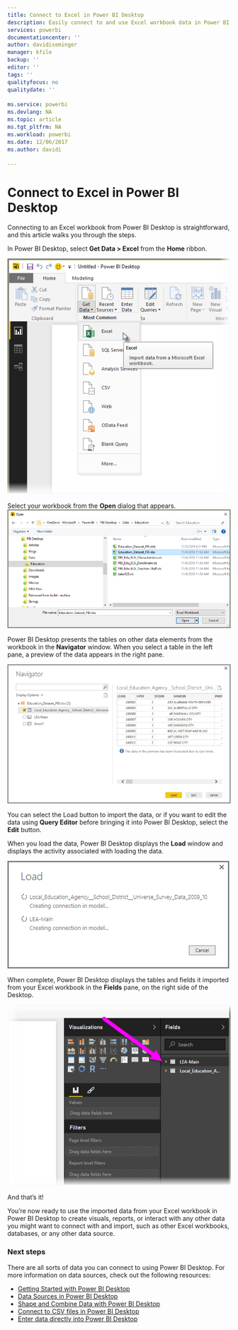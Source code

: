 ```yaml
---
title: Connect to Excel in Power BI Desktop
description: Easily connect to and use Excel workbook data in Power BI Desktop
services: powerbi
documentationcenter: ''
author: davidiseminger
manager: kfile
backup: ''
editor: ''
tags: ''
qualityfocus: no
qualitydate: ''

ms.service: powerbi
ms.devlang: NA
ms.topic: article
ms.tgt_pltfrm: NA
ms.workload: powerbi
ms.date: 12/06/2017
ms.author: davidi

---
```

# Connect to Excel in Power BI Desktop
Connecting to an Excel workbook from Power BI Desktop is straightforward, and this article walks you through the steps.

In Power BI Desktop, select **Get Data > Excel** from the **Home** ribbon.

![](media/desktop-connect-excel/connect_to_excel_1.png)

Select your workbook from the **Open** dialog that appears.
![](media/desktop-connect-excel/connect_to_excel_2.png)

Power BI Desktop presents the tables on other data elements from the workbook in the **Navigator** window. When you select a table in the left pane, a preview of the data appears in the right pane.

![](media/desktop-connect-excel/connect_to_excel_3.png)

You can select the Load button to import the data, or if you want to edit the data using **Query Editor** before bringing it into Power BI Desktop, select the **Edit** button.

When you load the data, Power BI Desktop displays the **Load** window and displays the activity associated with loading the data.  

![](media/desktop-connect-excel/connect_to_excel_4.png)

When complete, Power BI Desktop displays the tables and fields it imported from your Excel workbook in the **Fields** pane, on the right side of the Desktop.

![](media/desktop-connect-excel/connect_to_excel_5.png)

And that’s it!

You’re now ready to use the imported data from your Excel workbook in Power BI Desktop to create visuals, reports, or interact with any other data you might want to connect with and import, such as other Excel workbooks, databases, or any other data source.

### Next steps
﻿There are all sorts of data you can connect to using Power BI Desktop. For more information on data sources, check out the following resources:

* [Getting Started with Power BI Desktop](desktop-getting-started.md)
* [Data Sources in Power BI Desktop](desktop-data-sources.md)
* [Shape and Combine Data with Power BI Desktop](desktop-shape-and-combine-data.md)
* [Connect to CSV files in Power BI Desktop](desktop-connect-csv.md)   
* [Enter data directly into Power BI Desktop](desktop-enter-data-directly-into-desktop.md)   

